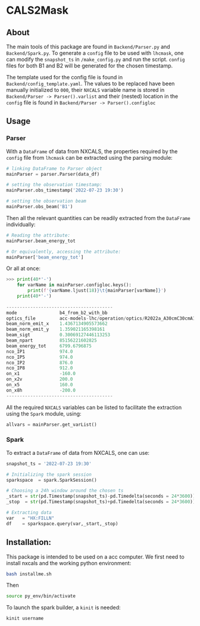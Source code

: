 # CALS2Mask

## About
The main tools of this package are found in `Backend/Parser.py` and `Backend/Spark.py`. To generate a `config` file to be used with `lhcmask`, one can modify the `snapshot_ts` in `/make_config.py` and run the script. `config` files for both B1 and B2 will be generated for the chosen timestamp.

The template used for the config file is found in `Backend/config_template.yaml`. The values to be replaced have been manually initialized to `000`, their `NXCALS` variable name is stored in `Backend/Parser -> Parser().varlist` and their (nested) location in the `config` file is found in `Backend/Parser -> Parser().configloc`


## Usage
### Parser
With a `DataFrame` of data from NXCALS, the properties required by the `config` file from `lhcmask` can be extracted using the parsing module:
```python
# linking DataFrame to Parser object
mainParser = parser.Parser(data_df)

# setting the observation timestamp:
mainParser.obs_timestamp('2022-07-23 19:30')

# setting the observation beam
mainParser.obs_beam('B1')
```

Then all the relevant quantities can be readily extracted from the `DataFrame` individually:
```python
# Reading the attribute:
mainParser.beam_energy_tot

# Or equivalently, accessing the attribute:
mainParser['beam_energy_tot']
```

Or all at once:
```python
>>> print(40*'-')
    for varName in mainParser.configloc.keys():
        print(f'{varName.ljust(18)}\t{mainParser[varName]}')
    print(40*'-')
    
----------------------------------------
mode              	b4_from_b2_with_bb
optics_file       	acc-models-lhc/operation/optics/R2022a_A30cmC30cmA10mL200cm.madx
beam_norm_emit_x  	1.4367134905573662
beam_norm_emit_y  	1.359021165398161
beam_sigt         	0.30069127446113253
beam_npart        	85156221602825
beam_energy_tot   	6799.6796875
nco_IP1           	974.0
nco_IP5           	974.0
nco_IP2           	876.0
nco_IP8           	912.0
on_x1             	-160.0
on_x2v            	200.0
on_x5             	160.0
on_x8h            	-200.0
----------------------------------------
```


All the required `NXCALS` variables can be listed to facilitate the extraction using the `Spark` module, using:
```python
allvars = mainParser.get_varList()
```



### Spark
To extract a `DataFrame` of data from NXCALS, one can use:
```python
snapshot_ts = '2022-07-23 19:30'

# Initializing the spark session
sparkspace  = spark.SparkSession()

# Choosing a 24h window around the chosen ts
_start = str(pd.Timestamp(snapshot_ts)-pd.Timedelta(seconds = 24*3600))
_stop  = str(pd.Timestamp(snapshot_ts)+pd.Timedelta(seconds = 24*3600))

# Extracting data
var   = "HX:FILLN"
df    = sparkspace.query(var,_start,_stop)
```






## Installation:
This package is intended to be used on a acc computer. We first need to install nxcals and the working python environment:
```bash
bash installme.sh 
```

Then 
```bash
source py_env/bin/activate 
```

To launch the spark builder, a `kinit` is needed:
```bash
kinit username
```




